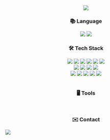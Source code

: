 <!--헤더-->
<div align="center">
  <img src="https://capsule-render.vercel.app/api?type=waving&color=A3DCBE&height=250&section=header&fontSize=50&fontColor=FFFFFF&text=YuJeong%20Kim&fontAlignY=40&fontAlign=20&desc=Github&descAlignY=30&descAlign=20" />
</div>

<!--메인-->
<div align="center">
  <h3>📚 Language </h3>

  <img src="https://img.shields.io/badge/korean-0b6db7?style=flat&logo=korean&logoColor=white"/>
  <img src="https://img.shields.io/badge/Japanese-b82647?style=flat&logo=Japanese&logoColor=white"/>

  <br>
  
  <h3>🛠 Tech Stack </h3>
  
  <div>
    <img src="https://img.shields.io/badge/Java-007396?style=flat&logo=Java&logoColor=white"/>
    <img src="https://img.shields.io/badge/javascript-F7DF1E?style=flat&logo=javascript&logoColor=white"/>
    <img src="https://img.shields.io/badge/jquery-0769AD?style=flat&logo=jquery&logoColor=white"/>
    <img src="https://img.shields.io/badge/html5-E34F267?style=flat&logo=html5&logoColor=white"/>
    <img src="https://img.shields.io/badge/css3-1572B6?style=flat&logo=css3&logoColor=white"/>
    <img src="https://img.shields.io/badge/bootstrap-7952B3?style=flat&logo=bootstrap&logoColor=white"/>
  </div>
  
  <div>
    <img src="https://img.shields.io/badge/springboot-6DB33F?style=flat&logo=springboot&logoColor=white"/>
    <img src="https://img.shields.io/badge/mysql-4479A1?style=flat&logo=mysql&logoColor=white"/>
    <img src="https://img.shields.io/badge/oracle-F80000?style=flat&logo=oracle&logoColor=white"/>
    <img src="https://img.shields.io/badge/apachetomcat-F8DC75?style=flat&logo=apachetomcat&logoColor=white"/>
  </div>

  <div>
    <img src="https://img.shields.io/badge/linux-FCC624?style=flat&logo=linux&logoColor=white"/>
    <img src="https://img.shields.io/badge/react-61DAFB?style=flat&logo=react&logoColor=white"/>
    <img src="https://img.shields.io/badge/kotlin-7F52FF?style=flat&logo=kotlin&logoColor=white"/>
    <img src="https://img.shields.io/badge/csharp-512BD4?style=flat&logo=c#&logoColor=white"/>
    <img src="https://img.shields.io/badge/c-A8B9CC?style=flat&logo=c&logoColor=white"/>
  </div>




  <br>
  
  <h3>🖥️ Tools </h3>

  <br>
  
  <h3>✉️ Contact </h3>
  
</div>

<div>
  <img src="https://github-readme-stats.vercel.app/api?username=kimyujeong01&show_icons=true&theme=vue" />
</div>
